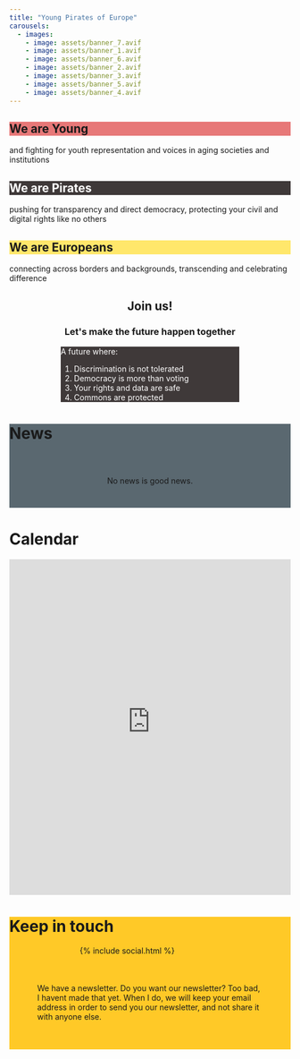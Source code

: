 ```yaml
---
title: "Young Pirates of Europe"
carousels:
  - images:
    - image: assets/banner_7.avif
    - image: assets/banner_1.avif
    - image: assets/banner_6.avif
    - image: assets/banner_2.avif
    - image: assets/banner_3.avif
    - image: assets/banner_5.avif
    - image: assets/banner_4.avif
---
```


<row>
    <h2 style="background:#E77878" class="color_box_left">We are Young</h2>
    <p class="right_box">and fighting for youth representation and voices in aging societies and institutions</p>
</row>

<row>
    <h2 style="background:#3F3939;color:#fff" class="color_box_left">We are Pirates</h2>
    <p class="right_box">pushing for transparency and direct democracy, protecting your civil and digital rights like no others</p>
</row>

<row>
    <h2 style="background:#ffe76b" class="color_box_left">We are Europeans</h2>
    <p class="right_box">connecting across borders and backgrounds, transcending and celebrating difference</p>
</row>


<h2 style="text-align:center">Join us!</h2>
<h3 style="text-align:center">Let's make the future happen together</h3>

<row>
<div class="color_box" style="background:#3F3939;color:#fff;margin:auto;max-width:20rem">
<p>A future where:</p>
<ol>
  <li>Discrimination is not tolerated</li>
  <li>Democracy is more than voting</li>
  <li>Your rights and data are safe</li>
  <li>Commons are protected</li>
</ol>
</div>
</row>

<div class=widebox style="background: #5A6870">
<div>
<h1>News</h1>

<p style="text-align:center;padding: 40px;margin:0 auto">No news is good news.</p>
</div>
</div>

<h1> Calendar </h1>

<iframe id="open-web-calendar" 
    style="background:url('https://raw.githubusercontent.com/niccokunzmann/open-web-calendar/master/static/img/loaders/circular-loader.gif') center center no-repeat;"
    src="https://open-web-calendar.hosted.quelltext.eu/calendar.html?skin=flat&amp;title=Young%20Pirates%20of%20Europe%20Calendar&amp;url=https%3A%2F%2Fcloud.partipirate.org%2Fremote.php%2Fdav%2Fpublic-calendars%2F5jCfFGemNEj9SdJQ%3Fexport"
    sandbox="allow-scripts allow-same-origin allow-top-navigation"
    allowTransparency="true" scrolling="no" 
    frameborder="0" height="600px" width="100%"></iframe>

<div class=widebox style="background: #FFC927">
<div>
<h1>Keep in touch</h1>
<div style="width: 50%;margin:0 auto">{% include social.html %}</div>
<p style="padding:50px;margin:0">We have a newsletter. Do you want our newsletter? Too bad, I havent made that yet.
When I do, we will keep your email address in order to send you our newsletter, and not share it with anyone else.</p>
</div>
</div>
